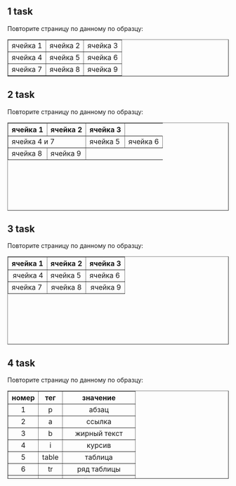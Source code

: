 ## 1 task

Повторите страницу по данному по образцу:

<table border="1">
		<tbody>
    <tr>
			<td> ячейка 1 </td>
			<td> ячейка 2 </td>
			<td> ячейка 3 </td>
		</tr>
		<tr>
			<td> ячейка 4 </td>
			<td> ячейка 5 </td>
			<td> ячейка 6 </td>
		</tr>
		<tr>
			<td> ячейка 7 </td>
			<td> ячейка 8 </td>
			<td> ячейка 9 </td>
		</tr>
	</tbody>
  </table>
  
## 2 task
  
Повторите страницу по данному по образцу:
  
  <table border="1" cellspacing="0" cellpadding="0" width="400" height="200">
		<tbody>
    <tr>
			<th> ячейка 1 </th>
			<th> ячейка 2 </th>
			<th> ячейка 3 </th>
		</tr>
		<tr>
			<td colspan="2"> ячейка 4 и 7 </td>
			<td> ячейка 5 </td>
			<td> ячейка 6 </td>
		</tr>
		<tr>
			<td> ячейка 8 </td>
			<td> ячейка 9 </td>
		</tr>
	</tbody>
  </table>
  
## 3 task
  
Повторите страницу по данному по образцу:
  
  <table border="1" cellspacing="0" cellpadding="0" width="400" height="200">
		<tbody>
      <tr>
        <th> ячейка 1 </th>
        <th> ячейка 2 </th>
        <th> ячейка 3 </th>
      </tr>
      <tr>
        <td align="right"> ячейка 4 </td>
        <td> ячейка 5 </td>
        <td> ячейка 6 </td>
      </tr>
      <tr>
        <td> ячейка 7 </td>
        <td align="center"> ячейка 8 </td>
        <td align="right"> ячейка 9 </td>
      </tr>
    </tbody>
  </table>
  
## 4 task
  
Повторите страницу по данному по образцу:

<table border="1" cellspacing="0" width="400" height="200">
		<tbody>
      <tr>
        <th>номер</th>
        <th>тег</th>
        <th>значение</th>
      </tr>
      <tr align="center">
        <td>1</td>
        <td>p</td>
        <td>абзац</td>
      </tr>
      <tr align="center">
        <td>2</td>
        <td>a</td>
        <td>ссылка</td>
      </tr>
      <tr align="center">
        <td>3</td>
        <td>b</td>
        <td>жирный текст</td>
      </tr>
      <tr align="center">
        <td>4</td>
        <td>i</td>
        <td>курсив</td>
      </tr>
      <tr align="center">
        <td>5</td>
        <td>table</td>
        <td>таблица</td>
      </tr>
      <tr align="center">
        <td>6</td>
        <td>tr</td>
        <td>ряд таблицы</td>
      </tr>
      <tr align="center">
        <td>7</td>
        <td>td</td>
        <td>ячейка таблицы</td>
      </tr>
      <tr align="center">
        <td>8</td>
        <td>th</td>
        <td>заголовок таблицы</td>
      </tr>
    </tbody>
  </table>

